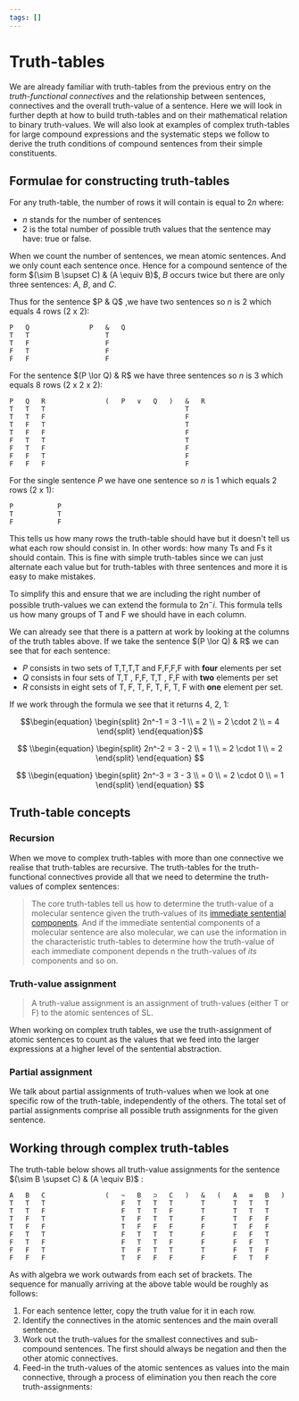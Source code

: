 ```yaml
---
tags: []
---
```


# Truth-tables

We are already familiar with truth-tables from the previous entry on the
_truth-functional connectives_ and the relationship between sentences,
connectives and the overall truth-value of a sentence. Here we will look in
further depth at how to build truth-tables and on their mathematical relation to
binary truth-values. We will also look at examples of complex truth-tables for
large compound expressions and the systematic steps we follow to derive the
truth conditions of compound sentences from their simple constituents.

## Formulae for constructing truth-tables

For any truth-table, the number of rows it will contain is equal to $2n$ where:

- $n$ stands for the number of sentences
- $2$ is the total number of possible truth values that the sentence may have:
  true or false.

When we count the number of sentences, we mean atomic sentences. And we only
count each sentence once. Hence for a compound sentence of the form
$(\sim B \supset C) & (A \equiv B)$, $B$ occurs twice but there are only three
sentences: $A$, $B$, and $C$.

Thus for the sentence $P & Q$ ,we have two sentences so $n$ is 2 which equals 4
rows (2 x 2):

```
P	Q				P	&	Q
T	T					T
T	F					F
F	T					F
F	F					F
```

For the sentence $(P \lor Q) & R$ we have three sentences so $n$ is 3 which
equals 8 rows (2 x 2 x 2):

```
P	Q	R				(	P	∨	Q	)	&	R
T	T	T									T
T	T	F									F
T	F	T									T
T	F	F									F
F	T	T									T
F	T	F									F
F	F	T									F
F	F	F									F
```

For the single sentence $P$ we have one sentence so $n$ is 1 which equals 2 rows
(2 x 1):

```
P			P
T			T
F			F
```

This tells us how many rows the truth-table should have but it doesn't tell us
what each row should consist in. In other words: how many Ts and Fs it should
contain. This is fine with simple truth-tables since we can just alternate each
value but for truth-tables with three sentences and more it is easy to make
mistakes.

To simplify this and ensure that we are including the right number of possible
truth-values we can extend the formula to $2n^-i$. This formula tells us how
many groups of T and F we should have in each column.

We can already see that there is a pattern at work by looking at the columns of
the truth tables above. If we take the sentence $(P \lor Q) & R$ we can see that
for each sentence:

- $P$ consists in two sets of ${\textsf{T,T,T,T}}$ and ${\textsf{F,F,F,F}}$ with
  **four** elements per set
- $Q$ consists in four sets of ${\textsf{T,T}}$ , ${\textsf{F,F}}$,
  ${\textsf{T,T}}$ , ${\textsf{F,F}}$ with **two** elements per set
- $R$ consists in eight sets of ${\textsf{T}}$, ${\textsf{F}}$, ${\textsf{T}}$,
  ${\textsf{F}}$, ${\textsf{T}}$, ${\textsf{F}}$, ${\textsf{T}}$, ${\textsf{F}}$
  with **one** element per set.

If we work through the formula we see that it returns 4, 2, 1:

$$\begin{equation} \begin{split} 2n^-1 = 3 -1 \\ = 2 \\ = 2 \cdot 2 \\ = 4 \end{split} \end{equation}$$

$$
\\begin{equation} \begin{split} 2n^-2 = 3 - 2 \\ = 1 \\ = 2 \cdot 1 \\ = 2 \end{split} \end{equation}
$$

$$
\\begin{equation} \begin{split} 2n^-3 = 3 - 3 \\ = 0 \\ = 2 \cdot 0 \\ = 1 \end{split} \end{equation}
$$

## Truth-table concepts

### Recursion

When we move to complex truth-tables with more than one connective we realise
that truth-tables are recursive. The truth-tables for the truth-functional
connectives provide all that we need to determine the truth-values of complex
sentences:

> The core truth-tables tell us how to determine the truth-value of a molecular
> sentence given the truth-values of its
> [immediate sentential components](Syntax%20of%20sentential%20logic.md). And if
> the immediate sentential components of a molecular sentence are also
> molecular, we can use the information in the characteristic truth-tables to
> determine how the truth-value of each immediate component depends n the
> truth-values of _its_ components and so on.

### Truth-value assignment

> A truth-value assignment is an assignment of truth-values (either T or F) to
> the atomic sentences of SL.

When working on complex truth tables, we use the truth-assignment of atomic
sentences to count as the values that we feed into the larger expressions at a
higher level of the sentential abstraction.

### Partial assignment

We talk about partial assignments of truth-values when we look at one specific
row of the truth-table, independently of the others. The total set of partial
assignments comprise all possible truth assignments for the given sentence.

## Working through complex truth-tables

The truth-table below shows all truth-value assignments for the sentence
$(\sim B \supset C) & (A \equiv B)$ :

```
A	B	C				(	~	B	⊃	C	)	&	(	A	≡	B	)
T	T	T					F	T	T	T		T		T	T	T
T	T	F					F	T	T	F		T		T	T	T
T	F	T					T	F	T	T		F		T	F	F
T	F	F					T	F	F	F		F		T	F	F
F	T	T					F	T	T	T		F		F	F	T
F	T	F					F	T	T	F		F		F	F	T
F	F	T					T	F	T	T		T		F	T	F
F	F	F					T	F	F	F		F		F	T	F
```

As with algebra we work outwards from each set of brackets. The sequence for
manually arriving at the above table would be roughly as follows:

1. For each sentence letter, copy the truth value for it in each row.
1. Identify the connectives in the atomic sentences and the main overall
   sentence.
1. Work out the truth-values for the smallest connectives and sub-compound
   sentences. The first should always be negation and then the other atomic
   connectives.
1. Feed-in the truth-values of the atomic sentences as values into the main
   connective, through a process of elimination you then reach the core
   truth-assignments:

